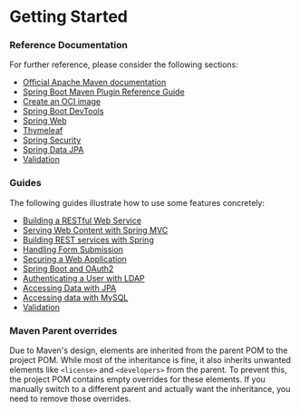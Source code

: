 # Getting Started

### Reference Documentation

For further reference, please consider the following sections:

- [Official Apache Maven documentation](https://maven.apache.org/guides/index.html)
- [Spring Boot Maven Plugin Reference Guide](https://docs.spring.io/spring-boot/3.3.4/maven-plugin)
- [Create an OCI image](https://docs.spring.io/spring-boot/3.3.4/maven-plugin/build-image.html)
- [Spring Boot DevTools](https://docs.spring.io/spring-boot/docs/3.3.4/reference/htmlsingle/index.html#using.devtools)
- [Spring Web](https://docs.spring.io/spring-boot/docs/3.3.4/reference/htmlsingle/index.html#web)
- [Thymeleaf](https://docs.spring.io/spring-boot/docs/3.3.4/reference/htmlsingle/index.html#web.servlet.spring-mvc.template-engines)
- [Spring Security](https://docs.spring.io/spring-boot/docs/3.3.4/reference/htmlsingle/index.html#web.security)
- [Spring Data JPA](https://docs.spring.io/spring-boot/docs/3.3.4/reference/htmlsingle/index.html#data.sql.jpa-and-spring-data)
- [Validation](https://docs.spring.io/spring-boot/docs/3.3.4/reference/htmlsingle/index.html#io.validation)

### Guides

The following guides illustrate how to use some features concretely:

- [Building a RESTful Web Service](https://spring.io/guides/gs/rest-service/)
- [Serving Web Content with Spring MVC](https://spring.io/guides/gs/serving-web-content/)
- [Building REST services with Spring](https://spring.io/guides/tutorials/rest/)
- [Handling Form Submission](https://spring.io/guides/gs/handling-form-submission/)
- [Securing a Web Application](https://spring.io/guides/gs/securing-web/)
- [Spring Boot and OAuth2](https://spring.io/guides/tutorials/spring-boot-oauth2/)
- [Authenticating a User with LDAP](https://spring.io/guides/gs/authenticating-ldap/)
- [Accessing Data with JPA](https://spring.io/guides/gs/accessing-data-jpa/)
- [Accessing data with MySQL](https://spring.io/guides/gs/accessing-data-mysql/)
- [Validation](https://spring.io/guides/gs/validating-form-input/)

### Maven Parent overrides

Due to Maven's design, elements are inherited from the parent POM to the project POM.
While most of the inheritance is fine, it also inherits unwanted elements like `<license>` and `<developers>` from the parent.
To prevent this, the project POM contains empty overrides for these elements.
If you manually switch to a different parent and actually want the inheritance, you need to remove those overrides.
